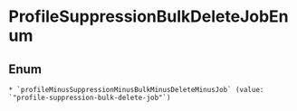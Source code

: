 
# ProfileSuppressionBulkDeleteJobEnum

## Enum


    * `profileMinusSuppressionMinusBulkMinusDeleteMinusJob` (value: `"profile-suppression-bulk-delete-job"`)




